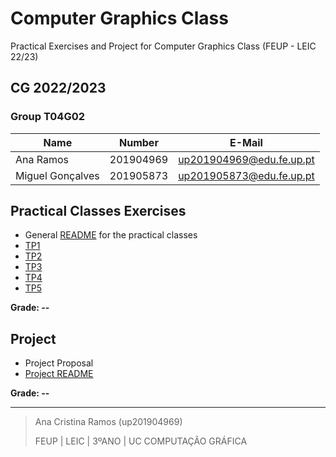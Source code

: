 # Computer Graphics Class
Practical Exercises and Project for Computer Graphics Class (FEUP - LEIC 22/23)

## CG 2022/2023

### Group T04G02
| Name             | Number    | E-Mail             |
| ---------------- | --------- | ------------------ |
| Ana Ramos        | 201904969 | up201904969@edu.fe.up.pt |
| Miguel Gonçalves | 201905873 | up201905873@edu.fe.up.pt |

## Practical Classes Exercises
* General [README](README-tps.md) for the practical classes
* [TP1](tp1/README.md)
* [TP2](tp2/README.md)
* [TP3](tp3/README.md)
* [TP4](tp4/README.md)
* [TP5](tp5/README.md)

**Grade: --**

## Project
* Project Proposal
* [Project README](project/README.md)

**Grade: --**

---
> Ana Cristina Ramos (up201904969)
> 
> FEUP | LEIC | 3ºANO | UC COMPUTAÇÃO GRÁFICA
